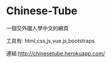 # Chinese-Tube
一個交外國人學中文的網頁

工具有: html,css,js,vue.js,bootstraps

連結:http://chinesetube.herokuapp.com/
